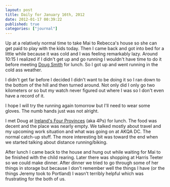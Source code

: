 ```yaml
---
layout: post
title: Daily for January 16th, 2012
date: 2012-01-17 00:39:22
published: true
categories: ["journal"]
---
```

 
Up at a relatively normal time to take Mai to Rebecca's house so she can get paid to play with the kids today. Then I came back and got into bed for a little while because it was cold and I was feeling remarkably lazy. Around 10:15 I realized if I didn't get up and go running I wouldn't have time to do it before meeting [Doug Smith](http://twitter.com/dascentral) for lunch. So I got up and went running in the cold ass weather.

I didn't get far before I decided I didn't want to be doing it so I ran down to the bottom of the hill and then turned around. Not only did I only go two kilometers or so but my watch never figured out where I was so I don't even have a record of it. 

I hope I will try the running again tomorrow but I'll need to wear some gloves. The numb hands just was not alright.

I met Doug at [Ireland's Four Provinces](http://4psva.com) (aka 4Ps) for lunch. The food was decent and the place was nearly empty. We talked mostly about travel and my upcoming work situation and what was going on at AKQA DC. The normal catch-up stuff. The more interesting bit was toward the end when we started talking about distance running/biking.

After lunch I came back to the house and hung out while waiting for Mai to be finished with the child rearing. Later there was shopping at Harris Teeter so we could make dinner. After dinner we tried to go through some of her things in storage but because I don't remember well the things I have (or the things Jeremy took to Portland) I wasn't terribly helpful which was frustrating for the both of us.